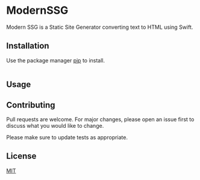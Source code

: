 # ModernSSG
 Modern SSG is a Static Site Generator converting text to HTML using Swift.

## Installation

Use the package manager [pip](https://pip.pypa.io/en/stable/) to install.

```bash

```

## Usage


## Contributing
Pull requests are welcome. For major changes, please open an issue first to discuss what you would like to change.

Please make sure to update tests as appropriate.

## License
[MIT](https://choosealicense.com/licenses/mit/)
